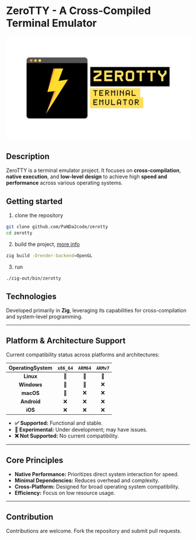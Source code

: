# ZeroTTY - A Cross-Compiled Terminal Emulator

![Logo](docs/assets/images/zerotty.png)

## Description
ZeroTTY is a terminal emulator project. It focuses on **cross-compilation**, **native execution**, and **low-level design** to achieve high **speed and performance** across various operating systems.

## Getting started

1. clone the repository
```bash
git clone github.com/PaNDa2code/zerotty
cd zerotty
```

2. build the project, [more info](docs/build.md)
```bash
zig build -Drender-backend=OpenGL
```

3. run
```bash
./zig-out/bin/zerotty
```

## Technologies
Developed primarily in **Zig**, leveraging its capabilities for cross-compilation and system-level programming.

---

## Platform & Architecture Support

Current compatibility status across platforms and architectures:

|OperatingSystem|`x86_64`|`ARM64`|`ARMv7`|
|:-------------:|:------:|:-----:|:-----:|
|**Linux**|🚧|🚧|🚧|
|**Windows**|🚧|🚧|❌|
|**macOS**|🚧|❌|❌|
|**Android**|❌|❌|❌|
|**iOS**|❌|❌|❌|

* **✅ Supported:** Functional and stable.
* **🚧 Experimental:** Under development; may have issues.
* **❌ Not Supported:** No current compatibility.

---

## Core Principles
* **Native Performance:** Prioritizes direct system interaction for speed.
* **Minimal Dependencies:** Reduces overhead and complexity.
* **Cross-Platform:** Designed for broad operating system compatibility.
* **Efficiency:** Focus on low resource usage.

---

## Contribution
Contributions are welcome. Fork the repository and submit pull requests.
